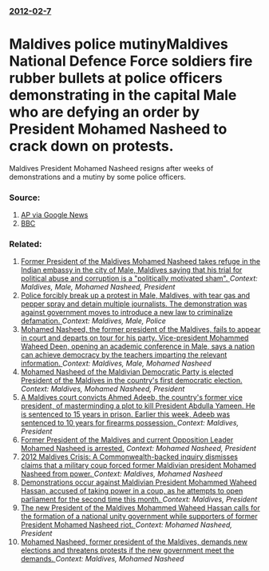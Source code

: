 ### [2012-02-7](/news/2012/02/7/index.md)

# Maldives police mutinyMaldives National Defence Force soldiers fire rubber bullets at police officers demonstrating in the capital Male who are defying an order by President Mohamed Nasheed to crack down on protests. 

Maldives President Mohamed Nasheed resigns after weeks of demonstrations and a mutiny by some police officers.


### Source:

1. [AP via Google News](http://www.google.com/hostednews/ap/article/ALeqM5jjWLddQg_WO7g0LVHjDcyuEBTQvA?docId=7f4df900971240dea1d4d01798257655)
2. [BBC](http://www.bbc.co.uk/news/world-asia-16922570)

### Related:

1. [Former President of the Maldives Mohamed Nasheed takes refuge in the Indian embassy in the city of Male, Maldives saying that his trial for political abuse and corruption is a "politically motivated sham". ](/news/2013/02/13/former-president-of-the-maldives-mohamed-nasheed-takes-refuge-in-the-indian-embassy-in-the-city-of-mala-c-maldives-saying-that-his-trial-for.md) _Context: Maldives, Male, Mohamed Nasheed, President_
2. [Police forcibly break up a protest in Male, Maldives, with tear gas and pepper spray and detain multiple journalists. The demonstration was against government moves to introduce a new law to criminalize defamation. ](/news/2016/04/3/police-forcibly-break-up-a-protest-in-mala-c-maldives-with-tear-gas-and-pepper-spray-and-detain-multiple-journalists-the-demonstration-was.md) _Context: Maldives, Male, Police_
3. [Mohamed Nasheed, the former president of the Maldives, fails to appear in court and departs on tour for his party. Vice-president Mohammed Waheed Deen, opening an academic conference in Male, says a nation can achieve democracy by the teachers imparting the relevant information. ](/news/2012/10/1/mohamed-nasheed-the-former-president-of-the-maldives-fails-to-appear-in-court-and-departs-on-tour-for-his-party-vice-president-mohammed-w.md) _Context: Maldives, Male, Mohamed Nasheed_
4. [ Mohamed Nasheed of the Maldivian Democratic Party is elected President of the Maldives in the country's first democratic election. ](/news/2008/10/29/mohamed-nasheed-of-the-maldivian-democratic-party-is-elected-president-of-the-maldives-in-the-country-s-first-democratic-election.md) _Context: Maldives, Mohamed Nasheed, President_
5. [A Maldives court convicts  Ahmed Adeeb, the country's former vice president, of masterminding a plot to kill President Abdulla Yameen. He is sentenced to 15 years  in prison. Earlier this week, Adeeb was sentenced to 10 years for firearms possession. ](/news/2016/06/10/a-maldives-court-convicts-ahmed-adeeb-the-country-s-former-vice-president-of-masterminding-a-plot-to-kill-president-abdulla-yameen-he-is.md) _Context: Maldives, President_
6. [Former President of the Maldives and current Opposition Leader Mohamed Nasheed is arrested.](/news/2015/02/22/former-president-of-the-maldives-and-current-opposition-leader-mohamed-nasheed-is-arrested.md) _Context: Mohamed Nasheed, President_
7. [2012 Maldives Crisis: A Commonwealth-backed inquiry dismisses claims that a military coup forced former Maldivian president Mohamed Nasheed from power. ](/news/2012/08/30/2012-maldives-crisis-a-commonwealth-backed-inquiry-dismisses-claims-that-a-military-coup-forced-former-maldivian-president-mohamed-nasheed.md) _Context: Maldives, Mohamed Nasheed_
8. [Demonstrations occur against Maldivian President Mohammed Waheed Hassan, accused of taking power in a coup, as he attempts to open parliament for the second time this month. ](/news/2012/03/19/demonstrations-occur-against-maldivian-president-mohammed-waheed-hassan-accused-of-taking-power-in-a-coup-as-he-attempts-to-open-parliamen.md) _Context: Maldives, President_
9. [The new President of the Maldives Mohammed Waheed Hassan calls for the formation of a national unity government while supporters of former President Mohamed Nasheed riot. ](/news/2012/02/8/the-new-president-of-the-maldives-mohammed-waheed-hassan-calls-for-the-formation-of-a-national-unity-government-while-supporters-of-former-p.md) _Context: Mohamed Nasheed, President_
10. [Mohamed Nasheed, former president of the Maldives, demands new elections and threatens protests if the new government meet the demands. ](/news/2012/02/10/mohamed-nasheed-former-president-of-the-maldives-demands-new-elections-and-threatens-protests-if-the-new-government-meet-the-demands.md) _Context: Maldives, Mohamed Nasheed_
